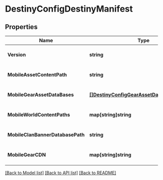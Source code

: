 # DestinyConfigDestinyManifest

## Properties
Name | Type | Description | Notes
------------ | ------------- | ------------- | -------------
**Version** | **string** |  | [optional] [default to null]
**MobileAssetContentPath** | **string** |  | [optional] [default to null]
**MobileGearAssetDataBases** | [**[]DestinyConfigGearAssetDataBaseDefinition**](Destiny.Config.GearAssetDataBaseDefinition.md) |  | [optional] [default to null]
**MobileWorldContentPaths** | **map[string]string** |  | [optional] [default to null]
**MobileClanBannerDatabasePath** | **string** |  | [optional] [default to null]
**MobileGearCDN** | **map[string]string** |  | [optional] [default to null]

[[Back to Model list]](../README.md#documentation-for-models) [[Back to API list]](../README.md#documentation-for-api-endpoints) [[Back to README]](../README.md)


